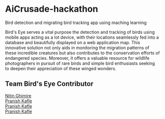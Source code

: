 # AiCrusade-hackathon
Bird detection and migrating bird tracking app using maching learning 

Bird's Eye serves a vital purpose the detection and tracking of birds using mobile apps acting as a lot device, with their locations seamlessly fed into a database and beautifully displayed on a web application map. This innovative solution not only aids in monitoring the migration patterns of these incredible creatures but also contributes to the conservation efforts of endangered species. Moreover, it offers a valuable resource for wildlife photographers in pursuit of rare birds and simple bird enthusiasts seeking to deepen their appreciation of these winged wonders.

## Team Bird's Eye Contributor
<a  href="https://github.com/nitinghimire">Nitin Ghimire</a><br> 
<a  href="https://github.com/pranishkafle6175">Pranish Kafle</a><br> 
<a  href="https://github.com/kausik10">Pranish Kafle</a><br>
<a  href="https://github.com/notsugat">Pranish Kafle</a><br>

